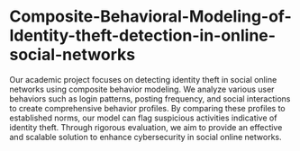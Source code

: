 # Composite-Behavioral-Modeling-of-Identity-theft-detection-in-online-social-networks
Our academic project focuses on detecting identity theft in social online networks using composite behavior modeling. We analyze various user behaviors such as login patterns, posting frequency, and social interactions to create comprehensive behavior profiles. By comparing these profiles to established norms, our model can flag suspicious activities indicative of identity theft. Through rigorous evaluation, we aim to provide an effective and scalable solution to enhance cybersecurity in social online networks.
